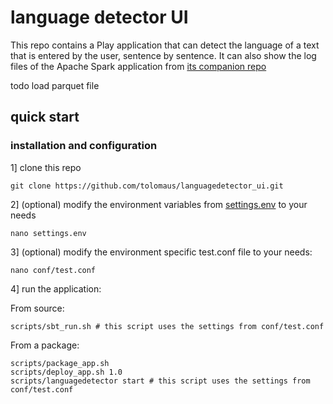 # language detector UI

This repo contains a Play application that can detect the language of a text that is entered by the user, sentence by sentence. It can also show the log files of the Apache Spark application from [its companion repo](https://github.com/tolomaus/languagedetector.git)

todo
load parquet file


## quick start
### installation and configuration
1] clone this repo
```shell
git clone https://github.com/tolomaus/languagedetector_ui.git
```

2] (optional) modify the environment variables from [settings.env](https://github.com/tolomaus/languagedetector_ui/tree/master/settings.env) to your needs
```shell
nano settings.env
```

3] (optional) modify the environment specific test.conf file to your needs:
```shell
nano conf/test.conf
```

4] run the application:

From source:
```shell
scripts/sbt_run.sh # this script uses the settings from conf/test.conf
```
From a package:
```shell
scripts/package_app.sh
scripts/deploy_app.sh 1.0
scripts/languagedetector start # this script uses the settings from conf/test.conf
```